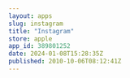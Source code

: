 ```yaml
---
layout: apps
slug: instagram
title: "Instagram"
store: apple
app_id: 389801252
date: 2024-01-08T15:28:35Z
published: 2010-10-06T08:12:41Z
---
```

